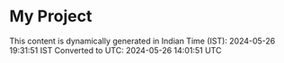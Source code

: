 # My Project

This content is dynamically generated in Indian Time (IST): 2024-05-26 19:31:51 IST
Converted to UTC: 2024-05-26 14:01:51 UTC

